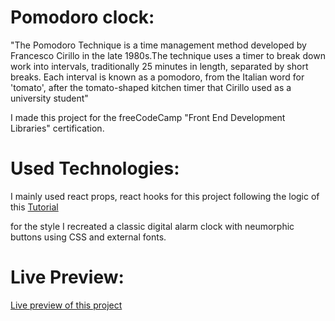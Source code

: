 # Pomodoro clock:
"The Pomodoro Technique is a time management method developed by Francesco Cirillo in the late 1980s.The technique uses a timer to break down work into intervals, traditionally 25 minutes in length, separated by short breaks. Each interval is known as a pomodoro, from the Italian word for 'tomato', after the tomato-shaped kitchen timer that Cirillo used as a university student"

I made this project for the freeCodeCamp "Front End Development Libraries" certification.

# Used Technologies:

I mainly used react props, react hooks for this project following the logic of this [Tutorial](https://thewebdevcoach.com/freecodecamp-pomodoro-clock-00:-create-react-app-development-environment)

for the style I recreated a classic digital alarm clock with neumorphic buttons using CSS and external fonts. 

# Live Preview:
 
 [Live preview of this project ](https://unruffled-kowalevski-c8295b.netlify.app/)
